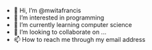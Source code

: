 - 👋 Hi, I’m @mwitafrancis
- 👀 I’m interested in programming
- 🌱 I’m currently learning computer science
- 💞️ I’m looking to collaborate on ...
- 📫 How to reach me through my email address

<!---
mwitafrancis/mwitafrancis is a ✨ special ✨ repository because its `README.md` (this file) appears on your GitHub profile.
You can click the Preview link to take a look at your changes.
--->
